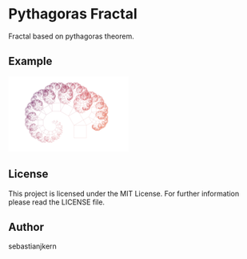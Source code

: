 # Pythagoras Fractal
Fractal based on pythagoras theorem.

## Example

<img src="pythagoras.png" height=150>

## License

This project is licensed under the MIT License. For further information please read the LICENSE file.

## Author

sebastianjkern
